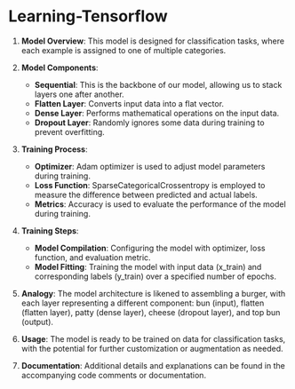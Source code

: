 # Learning-Tensorflow


1. **Model Overview**: This model is designed for classification tasks, where each example is assigned to one of multiple categories.

2. **Model Components**: 
   - **Sequential**: This is the backbone of our model, allowing us to stack layers one after another.
   - **Flatten Layer**: Converts input data into a flat vector.
   - **Dense Layer**: Performs mathematical operations on the input data.
   - **Dropout Layer**: Randomly ignores some data during training to prevent overfitting.

3. **Training Process**:
   - **Optimizer**: Adam optimizer is used to adjust model parameters during training.
   - **Loss Function**: SparseCategoricalCrossentropy is employed to measure the difference between predicted and actual labels.
   - **Metrics**: Accuracy is used to evaluate the performance of the model during training.

4. **Training Steps**:
   - **Model Compilation**: Configuring the model with optimizer, loss function, and evaluation metric.
   - **Model Fitting**: Training the model with input data (x_train) and corresponding labels (y_train) over a specified number of epochs.

5. **Analogy**: The model architecture is likened to assembling a burger, with each layer representing a different component: bun (input), flatten (flatten layer), patty (dense layer), cheese (dropout layer), and top bun (output). 

6. **Usage**: The model is ready to be trained on data for classification tasks, with the potential for further customization or augmentation as needed.

7. **Documentation**: Additional details and explanations can be found in the accompanying code comments or documentation.
